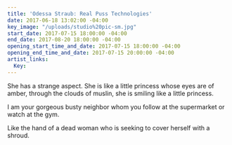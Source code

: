 ```yaml
---
title: 'Odessa Straub: Real Puss Technologies'
date: 2017-06-18 13:02:00 -04:00
key_image: "/uploads/studio%20pic-sm.jpg"
start_date: 2017-07-15 18:00:00 -04:00
end_date: 2017-08-20 18:00:00 -04:00
opening_start_time_and_date: 2017-07-15 18:00:00 -04:00
opening_end_time_and_date: 2017-07-15 20:00:00 -04:00
artist_links:
  Key: 
---
```


She has a strange aspect. She is like a little princess whose eyes are of amber, through the clouds of muslin, she is smiling like a little princess.

I am your gorgeous busty neighbor whom you follow at the supermarket or watch at the gym.

Like the hand of a dead woman who is seeking to cover herself with a shroud.